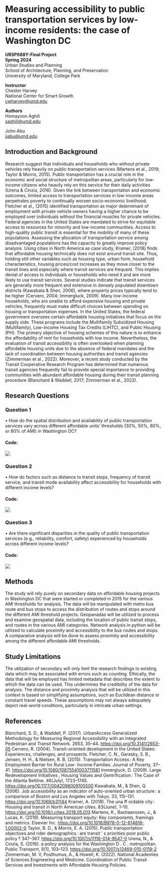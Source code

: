 # Measuring accessibility to public transportation services by low-income residents: the case of Washington DC
**URSP688Y-Final Project**<br>
**Spring 2024**<br>
Urban Studies and Planning<br>
School of Architecture, Planning, and Preservation<br>
University of Maryland, College Park

**Instructor**<br>
Chester Harvey<br>
National Center for Smart Growth<br>
[cwharvey@umd.edu](cwharvey@umd.edu)

**Authors**<br>
Homayoon Aghili<br>
[saghili@umd.edu](saghili@umd.edu)

John Abu<br>
[jjabu@umd.edu](jjabu@umd.edu)

## Introduction and Background
Research suggest that individuals and households who without private vehicles rely heavily on public transportation services (Martens et al., 2019; Taylor & Morris, 2015).  Public transportation has a crucial role in the economic and social structure of metropolitan areas, particularly for low-income citizens who heavily rely on this service for their daily activities (Urena & Cinzia, 2016). Given the link between transportation and economic outcomes, limited access to transportation services in low-income areas perpetrates poverty to continually worsen socio-economic livelihood. Fletcher et al., (2015) identified transportation as major determinant of employment with private vehicle owners having a higher chance to be employed over individuals without the financial muscles for private vehicles. Federal agencies in the United States are mandated to strive for equitable access to resources for minority and low-income communities. Access to high-quality public transit is essential for the mobility of many of these populations. Assessing the allocation of transportation service among disadvantaged populations has the capacity to greatly improve policy analysis. Using cities in North America as case study, Kramer, (2018) finds that affordable housing technically does not exist around transit site. Thus, holding still other variables such as housing type, urban form, household characteristics, housing prices/cost increases as they move closer to the transit lines and especially where transit services are frequent. This implies denial of access to individuals or households who need it and are more likely to use transit services. Several studies indicate that transit services are generally more frequent and extensive in densely populated downtown districts (Kawabata & Shen, 2006), where property prices typically tend to be higher (Cervero, 2004; Immergluck, 2009). Many low-income households, who are unable to afford expensive housing and private vehicles, frequently must make difficult choices between spending on housing or transportation expenses.
In the United States, the federal government oversees certain affordable housing initiatives that focus on the supply side. These programs include the Multifamily Subsidized Housing (Multifamily), Low-Income Housing Tax Credits (LIHTC), and Public Housing (PH). The primary objective of housing schemes of this nature is to enhance the affordability of rent for households with low income. Nevertheless, the evaluation of transit accessibility is often overlooked when planning affordable housing units due to the absence of federal mandates and the lack of coordination between housing authorities and transit agencies (Zimmerman et al., 2022). Moreover, a recent study conducted by the Transit Cooperative Research Program has determined that numerous transit agencies frequently fail to provide special importance to providing communities with abundant affordable housing during their transit planning procedure (Blanchard & Waddell, 2017; Zimmerman et al., 2022).


## Research Questions

### Question 1
•	How do the spatial distribution and availability of public transportation services vary across different affordable units’ thresholds (30%, 50%, 60%, or 80% of AMI) in Washington DC?

#### Code:
[<img src="https://colab.research.google.com/assets/colab-badge.svg">](https://colab.research.google.com/drive/1Mjvh-2lFDfGABKqqv35_3ywh3KKxSPTk)

### Question 2
•	How do factors such as distance to transit stops, frequency of transit service, and transit mode availability affect accessibility for households with different income levels?

#### Code:
[<img src="https://colab.research.google.com/assets/colab-badge.svg">](https://colab.research.google.com/drive/15owj36GaTs94dxZGFZtzrkM32HX9tlR7?usp=drive_open)

### Question 3
•	Are there significant disparities in the quality of public transportation services (e.g., reliability, comfort, safety) experienced by households across different income levels?

#### Code:
[<img src="https://colab.research.google.com/assets/colab-badge.svg">](https://colab.research.google.com/drive/1EIw6suluLygiZBcjTZIu6fjnfEVO3X0r?usp=drive_open)

## Methods
The study will rely purely on secondary data on affordable housing projects in Washington DC that were started or completed in 2015 for the various AMI thresholds for analysis. The data will be manipulated with metro bus route and bus stops to access the distribution of routes and stops around the different AMI threshold projects. Geopanadas will be utilized to process and examine geospatial data, including the location of public transit stops, and routes in the various AMI categories. Network analysis in python will be utilized to calculate proximity and accessibility to the bus routes and stops. A comparative analysis will be done to assess proximity and accessibility among the different affordable AMI thresholds. 

## Study Limitations 
The utilization of secondary will only limit the research findings to existing data which may be associated with errors such as counting. Ethically, the data that will be employed has limited metadata that describes the extent to which the data can be used. This undermines the credibility of the data for analysis. The distance and proximity analysis that will be utilized in this context is based on simplifying assumptions, such as Euclidean distance or constant travel speeds. These assumptions may not always adequately depict real-world conditions, particularly in intricate urban settings.  

## References 
Blanchard, S. D., & Waddell, P. (2017). UrbanAccess Generalized Methodology for Measuring Regional Accessibility with an Integrated Pedestrian and Transit Network. 2653, 35–44. https://doi.org/10.3141/2653-05
Cervero, R. (2004). Transit-oriented development in the United States: Experiences, challenges, and prospects.
Fletcher, C. N., Garasky, S. B., Jensen, H. H., & Nielsen, R. B. (2015). Transportation Access : A Key Employment Barrier for Rural Low- Income Families. Journal of Poverty, 37–41. https://doi.org/10.1080/10875541003711581
Immergluck, D. (2009). Large Redevelopment Initiatives , Housing Values and Gentrification : The Case of the Atlanta Beltline. 46(July), 1723–1745. https://doi.org/10.1177/0042098009105500
Kawabata, M., & Shen, Q. (2006). Job accessibility as an indicator of auto-oriented urban structure : a comparison of Boston and Los Angeles with Tokyo. 33, 115–131. https://doi.org/10.1068/b31144
Kramer, A. (2018). The una ff ordable city : Housing and transit in North American cities. 83(June), 1–10. https://doi.org/10.1016/j.cities.2018.05.013
Martens, K., Bastiaanssen, J., & Lucas, K. (2019). Measuring transport equity: Key components, framings and metrics. Elsevier Inc. https://doi.org/10.1016/B978-0-12-814818-1.00002-0
Taylor, B. D., & Morris, E. A. (2015). Public transportation objectives and rider demographics : are transit ’ s priorities poor public policy ? 347–367. https://doi.org/10.1007/s11116-014-9547-0
Urena, N., & Cinzia, S. (2016). a policy analysis for the Washington D . C . metropolitan. Public Transport, 8(1), 103–123. https://doi.org/10.1007/s12469-015-0119-2
Zimmerman, M. V, Posthumus, A., & Howell, K. (2022). National Academies of Sciences Engineering and Medicine. Coordination of Public Transit Services and Investments with Affordable Housing Policies.

